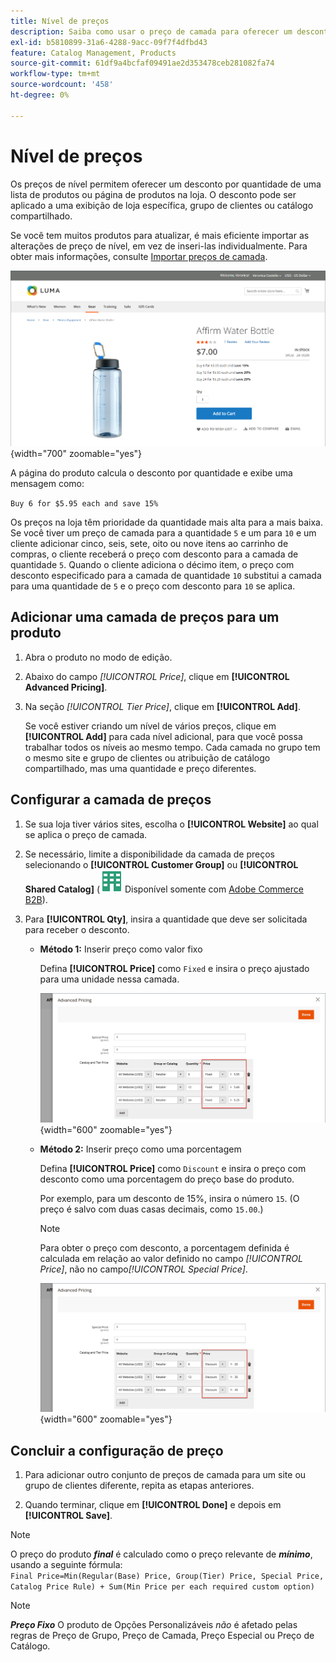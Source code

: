 ```yaml
---
title: Nível de preços
description: Saiba como usar o preço de camada para oferecer um desconto por quantidade de uma lista de produtos ou página de produtos.
exl-id: b5810899-31a6-4288-9acc-09f7f4dfbd43
feature: Catalog Management, Products
source-git-commit: 61df9a4bcfaf09491ae2d353478ceb281082fa74
workflow-type: tm+mt
source-wordcount: '458'
ht-degree: 0%

---
```


# Nível de preços

Os preços de nível permitem oferecer um desconto por quantidade de uma lista de produtos ou página de produtos na loja. O desconto pode ser aplicado a uma exibição de loja específica, grupo de clientes ou catálogo compartilhado.

Se você tem muitos produtos para atualizar, é mais eficiente importar as alterações de preço de nível, em vez de inseri-las individualmente. Para obter mais informações, consulte [Importar preços de camada](../systems/data-import-price-tier.md).

![Preço de camada em uma página de produto da loja](./assets/product-price-tier-storefront.png){width="700" zoomable="yes"}

A página do produto calcula o desconto por quantidade e exibe uma mensagem como:

`Buy 6 for $5.95 each and save 15%`

Os preços na loja têm prioridade da quantidade mais alta para a mais baixa. Se você tiver um preço de camada para a quantidade `5` e um para `10` e um cliente adicionar cinco, seis, sete, oito ou nove itens ao carrinho de compras, o cliente receberá o preço com desconto para a camada de quantidade `5`. Quando o cliente adiciona o décimo item, o preço com desconto especificado para a camada de quantidade `10` substitui a camada para uma quantidade de `5` e o preço com desconto para `10` se aplica.

## Adicionar uma camada de preços para um produto

1. Abra o produto no modo de edição.

1. Abaixo do campo _[!UICONTROL Price]_, clique em **[!UICONTROL Advanced Pricing]**.

1. Na seção _[!UICONTROL Tier Price]_, clique em **[!UICONTROL Add]**.

   Se você estiver criando um nível de vários preços, clique em **[!UICONTROL Add]** para cada nível adicional, para que você possa trabalhar todos os níveis ao mesmo tempo. Cada camada no grupo tem o mesmo site e grupo de clientes ou atribuição de catálogo compartilhado, mas uma quantidade e preço diferentes.

## Configurar a camada de preços

1. Se sua loja tiver vários sites, escolha o **[!UICONTROL Website]** ao qual se aplica o preço de camada.

1. Se necessário, limite a disponibilidade da camada de preços selecionando o **[!UICONTROL Customer Group]** ou **[!UICONTROL Shared Catalog]** (![Adobe Commerce B2B](../assets/b2b.svg) Disponível somente com [Adobe Commerce B2B](./b2b/../introduction.md)).

1. Para **[!UICONTROL Qty]**, insira a quantidade que deve ser solicitada para receber o desconto.

   - **Método 1:** Inserir preço como valor fixo

     Defina **[!UICONTROL Price]** como `Fixed` e insira o preço ajustado para uma unidade nessa camada.

     ![Classificar preço como valor fixo](./assets/product-price-tier-fixed.png){width="600" zoomable="yes"}

   - **Método 2:** Inserir preço como uma porcentagem

     Defina **[!UICONTROL Price]** como `Discount` e insira o preço com desconto como uma porcentagem do preço base do produto.

     Por exemplo, para um desconto de 15%, insira o número `15`. (O preço é salvo com duas casas decimais, como `15.00`.)

     >[!NOTE]
     >
     >Para obter o preço com desconto, a porcentagem definida é calculada em relação ao valor definido no campo _[!UICONTROL Price]_, não no campo&#x200B;_[!UICONTROL Special Price]_.

     ![Preço da camada como uma porcentagem](./assets/product-price-tier-discount.png){width="600" zoomable="yes"}

## Concluir a configuração de preço

1. Para adicionar outro conjunto de preços de camada para um site ou grupo de clientes diferente, repita as etapas anteriores.

1. Quando terminar, clique em **[!UICONTROL Done]** e depois em **[!UICONTROL Save]**.

>[!NOTE]
>
>O preço do produto **_final_** é calculado como o preço relevante de **_mínimo_**, usando a seguinte fórmula: <br/>`Final Price=Min(Regular(Base) Price, Group(Tier) Price, Special Price, Catalog Price Rule) + Sum(Min Price per each required custom option)`

>[!NOTE]
>
>**_Preço Fixo_** O produto de Opções Personalizáveis _não_ é afetado pelas regras de Preço de Grupo, Preço de Camada, Preço Especial ou Preço de Catálogo.
